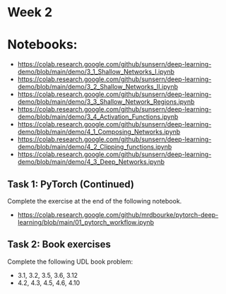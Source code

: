 # Week 2

# Notebooks:
- https://colab.research.google.com/github/sunsern/deep-learning-demo/blob/main/demo/3_1_Shallow_Networks_I.ipynb
- https://colab.research.google.com/github/sunsern/deep-learning-demo/blob/main/demo/3_2_Shallow_Networks_II.ipynb
- https://colab.research.google.com/github/sunsern/deep-learning-demo/blob/main/demo/3_3_Shallow_Network_Regions.ipynb
- https://colab.research.google.com/github/sunsern/deep-learning-demo/blob/main/demo/3_4_Activation_Functions.ipynb
- https://colab.research.google.com/github/sunsern/deep-learning-demo/blob/main/demo/4_1_Composing_Networks.ipynb
- https://colab.research.google.com/github/sunsern/deep-learning-demo/blob/main/demo/4_2_Clipping_functions.ipynb
- https://colab.research.google.com/github/sunsern/deep-learning-demo/blob/main/demo/4_3_Deep_Networks.ipynb


## Task 1: PyTorch (Continued)

Complete the exercise at the end of the following notebook.

- https://colab.research.google.com/github/mrdbourke/pytorch-deep-learning/blob/main/01_pytorch_workflow.ipynb

## Task 2: Book exercises

Complete the following UDL book problem:

- 3.1, 3.2, 3.5, 3.6, 3.12
- 4.2, 4.3, 4.5, 4.6, 4.10

